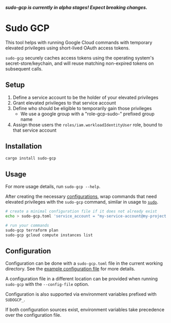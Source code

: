 ***sudo-gcp is currently in alpha stages! Expect breaking changes.***

# Sudo GCP

This tool helps with running Google Cloud commands with temporary elevated
privileges using short-lived OAuth access tokens.

`sudo-gcp` securely caches access tokens using the operating system's secret-store/keychain, and
will reuse matching non-expired tokens on subsequent calls. 

## Setup

1. Define a service account to be the holder of your elevated privileges
1. Grant elevated privileges to that service account
1. Define who should be eligible to temporarily gain those privileges
   - We use a google group with a "role-gcp-sudo-" prefixed group name
1. Assign those users the `roles/iam.workloadIdentityUser` role, bound to that
   service account

## Installation

```sh
cargo install sudo-gcp
```

## Usage

For more usage details, run `sudo-gcp --help`.

After creating the necessary [configurations](#Configuration), wrap commands 
that need elevated privileges with the `sudo-gcp` command, similar in 
usage to [`sudo`](https://man7.org/linux/man-pages/man8/sudo.8.html).

```sh
# create a minimal configuration file if it does not already exist
echo > sudo-gcp.toml 'service_account = "my-service-account@my-project.iam.gserviceaccount.com"'

# run your commands
sudo-gcp terraform plan
sudo-gcp gcloud compute instances list
```

## Configuration


Configuration can be done with a `sudo-gcp.toml` file in the current
working directory. See the [example configuration file](doc/example-config.toml) for more details.

A configuration file in a different location can be provided when running `sudo-gcp` with the `--config-file` option.

Configuration is also supported via environment variables prefixed with `SUDOGCP_`.

If both configuration sources exist, environment variables take precedence over the configuration file.
